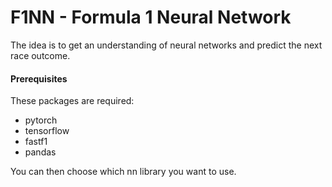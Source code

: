 # F1NN - Formula 1 Neural Network

The idea is to get an understanding of neural networks and predict the next race outcome.

#### Prerequisites

These packages are required:

- pytorch
- tensorflow
- fastf1
- pandas

You can then choose which nn library you want to use.
